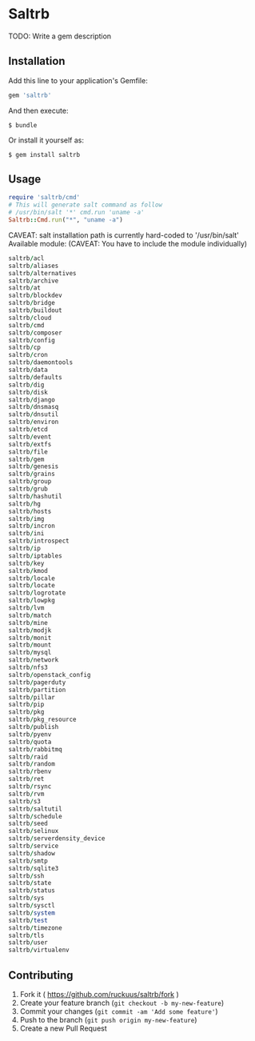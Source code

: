 # Saltrb

TODO: Write a gem description

## Installation

Add this line to your application's Gemfile:

```ruby
gem 'saltrb'
```

And then execute:

    $ bundle

Or install it yourself as:

    $ gem install saltrb

## Usage

```ruby
require 'saltrb/cmd'
# This will generate salt command as follow
# /usr/bin/salt '*' cmd.run 'uname -a'
Saltrb::Cmd.run("*", "uname -a")
```
CAVEAT: salt installation path is currently hard-coded to '/usr/bin/salt'
Available module: (CAVEAT: You have to include the module individually)
```ruby
saltrb/acl
saltrb/aliases
saltrb/alternatives
saltrb/archive
saltrb/at
saltrb/blockdev
saltrb/bridge
saltrb/buildout
saltrb/cloud
saltrb/cmd
saltrb/composer
saltrb/config
saltrb/cp
saltrb/cron
saltrb/daemontools
saltrb/data
saltrb/defaults
saltrb/dig
saltrb/disk
saltrb/django
saltrb/dnsmasq
saltrb/dnsutil
saltrb/environ
saltrb/etcd
saltrb/event
saltrb/extfs
saltrb/file
saltrb/gem
saltrb/genesis
saltrb/grains
saltrb/group
saltrb/grub
saltrb/hashutil
saltrb/hg
saltrb/hosts
saltrb/img
saltrb/incron
saltrb/ini
saltrb/introspect
saltrb/ip
saltrb/iptables
saltrb/key
saltrb/kmod
saltrb/locale
saltrb/locate
saltrb/logrotate
saltrb/lowpkg
saltrb/lvm
saltrb/match
saltrb/mine
saltrb/modjk
saltrb/monit
saltrb/mount
saltrb/mysql
saltrb/network
saltrb/nfs3
saltrb/openstack_config
saltrb/pagerduty
saltrb/partition
saltrb/pillar
saltrb/pip
saltrb/pkg
saltrb/pkg_resource
saltrb/publish
saltrb/pyenv
saltrb/quota
saltrb/rabbitmq
saltrb/raid
saltrb/random
saltrb/rbenv
saltrb/ret
saltrb/rsync
saltrb/rvm
saltrb/s3
saltrb/saltutil
saltrb/schedule
saltrb/seed
saltrb/selinux
saltrb/serverdensity_device
saltrb/service
saltrb/shadow
saltrb/smtp
saltrb/sqlite3
saltrb/ssh
saltrb/state
saltrb/status
saltrb/sys
saltrb/sysctl
saltrb/system
saltrb/test
saltrb/timezone
saltrb/tls
saltrb/user
saltrb/virtualenv
```

## Contributing

1. Fork it ( https://github.com/ruckuus/saltrb/fork )
2. Create your feature branch (`git checkout -b my-new-feature`)
3. Commit your changes (`git commit -am 'Add some feature'`)
4. Push to the branch (`git push origin my-new-feature`)
5. Create a new Pull Request
